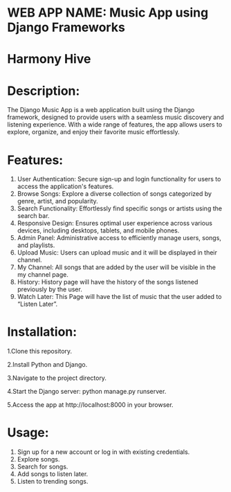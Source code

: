 # WEB APP NAME: Music App using Django Frameworks

# Harmony Hive

# Description:

The Django Music App is a web application built using the Django framework, designed to provide users with a seamless music discovery and listening experience. With a wide range of features, the app allows users to explore, organize, and enjoy their favorite music effortlessly.

# Features:

1. User Authentication: Secure sign-up and login functionality for users to access the application's features.
2. Browse Songs: Explore a diverse collection of songs categorized by genre, artist, and popularity.
3. Search Functionality: Effortlessly find specific songs or artists using the search bar.
4. Responsive Design: Ensures optimal user experience across various devices, including desktops, tablets, and mobile phones.
5. Admin Panel: Administrative access to efficiently manage users, songs, and playlists.
6. Upload Music: Users can upload music and it will be displayed in their channel.
7. My Channel: All songs that are added by the user will be visible in the my channel page.
8. History: History page will have the history of the songs listened previously by the user.
9. Watch Later: This Page will have the list of music that the user added to “Listen Later”.


# Installation:

1.Clone this repository.

2.Install Python and Django.

3.Navigate to the project directory.

4.Start the Django server: python manage.py runserver.

5.Access the app at http://localhost:8000 in your browser.

# Usage:

1. Sign up for a new account or log in with existing credentials.
2. Explore songs.
3. Search for songs.
4. Add songs to listen later.
5. Listen to trending songs.

